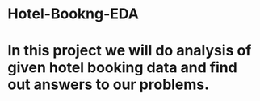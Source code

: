 # Hotel-Bookng-EDA
# In this project we will do analysis of given hotel booking data and find out answers to our problems.
